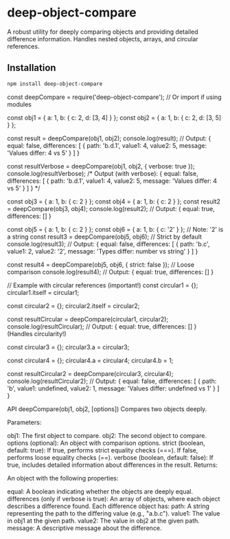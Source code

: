 # deep-object-compare

A robust utility for deeply comparing objects and providing detailed difference information.  Handles nested objects, arrays, and circular references.

 ## Installation

```bash
npm install deep-object-compare
```

const deepCompare = require('deep-object-compare'); // Or import if using modules

const obj1 = { a: 1, b: { c: 2, d: [3, 4] } };
const obj2 = { a: 1, b: { c: 2, d: [3, 5] } };

const result = deepCompare(obj1, obj2);
console.log(result);
// Output: { equal: false, differences: [ { path: 'b.d.1', value1: 4, value2: 5, message: 'Values differ: 4 vs 5' } ] }


const resultVerbose = deepCompare(obj1, obj2, { verbose: true });
console.log(resultVerbose);
/* Output (with verbose):
{
  equal: false,
  differences: [
    {
      path: 'b.d.1',
      value1: 4,
      value2: 5,
      message: 'Values differ: 4 vs 5'
    }
  ]
}
*/

const obj3 = { a: 1, b: { c: 2 } };
const obj4 = { a: 1, b: { c: 2 } };
const result2 = deepCompare(obj3, obj4);
console.log(result2); // Output: { equal: true, differences: [] }


const obj5 = { a: 1, b: { c: 2 } };
const obj6 = { a: 1, b: { c: '2' } }; // Note: '2' is a string
const result3 = deepCompare(obj5, obj6); // Strict by default
console.log(result3); // Output: { equal: false, differences: [ { path: 'b.c', value1: 2, value2: '2', message: 'Types differ: number vs string' } ] }

const result4 = deepCompare(obj5, obj6, { strict: false }); // Loose comparison
console.log(result4); // Output: { equal: true, differences: [] }


// Example with circular references (important!)
const circular1 = {};
circular1.itself = circular1;

const circular2 = {};
circular2.itself = circular2;

const resultCircular = deepCompare(circular1, circular2);
console.log(resultCircular); // Output: { equal: true, differences: [] } (Handles circularity!)

const circular3 = {};
circular3.a = circular3;

const circular4 = {};
circular4.a = circular4;
circular4.b = 1;


const resultCircular2 = deepCompare(circular3, circular4);
console.log(resultCircular2); // Output: { equal: false, differences: [ { path: 'b', value1: undefined, value2: 1, message: 'Values differ: undefined vs 1' } ] }

API
deepCompare(obj1, obj2, [options])
Compares two objects deeply.

Parameters:

obj1: The first object to compare.
obj2: The second object to compare.
options (optional): An object with comparison options.
strict (boolean, default: true): If true, performs strict equality checks (===). If false, performs loose equality checks (==).
verbose (boolean, default: false): If true, includes detailed information about differences in the result.
Returns:

An object with the following properties:

equal: A boolean indicating whether the objects are deeply equal.
differences (only if verbose is true): An array of objects, where each object describes a difference found. Each difference object has:
path: A string representing the path to the differing value (e.g., "a.b.c").
value1: The value in obj1 at the given path.
value2: The value in obj2 at the given path.
message: A descriptive message about the difference.
